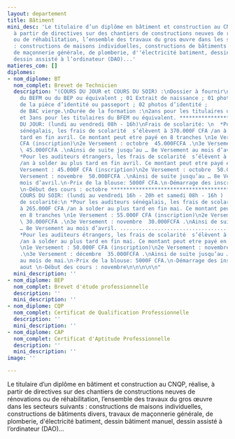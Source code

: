```yaml
---
layout: departement
title: Bâtiment
mini_desc: 'Le titulaire d’un diplôme en bâtiment et construction au CNQP, réalise,
  à partir de directives sur des chantiers de constructions neuves de rénovations
  ou de réhabilitation, l’ensemble des travaux du gros œuvre dans les secteurs suivants
  : constructions de maisons individuelles, constructions de bâtiments divers, travaux
  de maçonnerie générale, de plomberie, d''électricité batiment, dessin bâtiment manuel,
  dessin assisté à l’ordinateur (DAO)...'
matieres_com: []
diplomes:
- nom_diplome: BT
  nom_complet: Brevet de Technicien
  description: "(COURS DU JOUR et COURS DU SOIR) :\nDossier à fournir\n01 copie légalisée
    du BEFM ou du BEP ou équivalent ; 01 Extrait de naissance ; 01 photocopie légalisée
    de la pièce d’identité ou passeport ; 02 photos d’identité ;          01 livret
    de BAC vierge.\nDurée de la formation :\n2ans pour les titulaires du BEP (en Batiment)
    et 3ans pour les titulaires du BFEM ou équivalent. ****************************************************************\nCOURS
    DU JOUR: (lundi au vendredi 08h - 16h)\nFrais de scolarité: \n  *Pour les auditeurs
    sénégalais, les frais de scolarité  s’élèvent à 370.000F CFA /an à solder au plus
    tard en fin avril. Ce montant peut etre payé en 8 tranches \n1e Versement : 55.000F
    CFA (inscription)\n2e Versement : octobre  45.000FCFA .\n3e Versement : novembre
    \ 45.000FCFA .\nAinsi de suite jusqu’au … 8e Versement au mois d’avril. .........................................................................................\n
    *Pour les auditeurs étrangers, les frais de scolarité  s’élèvent à 395.000F CFA
    /an à solder au plus tard en fin avril. Ce montant peut etre payé en 8 tranches\n1e
    Versement : 45.000F CFA (inscription)\n2e Versement : octobre  50.000FCFA .\n3e
    Versement : novembre  50.000FCFA .\nAinsi de suite jusqu’au … 8e Versement au
    mois d’avril.\n-Prix de la blouse: 5000F CFA.\n-Démarrage des inscriptions : aout
    \n-Début des cours : octobre ****************************************************************\n
    COURS DU SOIR: (lundi au vendredi 16h - 20h et samedi 08h - 16h )                                                                               Frais
    de scolarité:\n *Pour les auditeurs sénégalais, les frais de scolarité  s’élèvent
    à 265.000F CFA /an à solder au plus tard en fin mai. Ce montant peut etre payé
    en 8 tranches \n1e Versement : 55.000F CFA (inscription)\n2e Versement : octobre
    \ 30.000FCFA .\n3e Versement : novembre  30.000FCFA .\nAinsi de suite jusqu’au
    … 8e Versement au mois d’avril. .........................................................................................\n
    *Pour les auditeurs étrangers, les frais de scolarité  s’élèvent à 295.000F CFA
    /an à solder au plus tard en fin mai. Ce montant peut etre payé en 8 tranches
    \n1e Versement : 50.000F CFA (inscription)\n2e Versement : novembre  35.000FCFA
    .\n3e Versement : décembre  35.000FCFA .\nAinsi de suite jusqu’au … 8e Versement
    au mois de mai.\n-Prix de la blouse: 5000F CFA.\n-Démarrage des inscriptions :
    aout \n-Début des cours : novembre\n\n\n\n\n"
  mini_description: ''
- nom_diplome: BEP
  nom_complet: Brevet d'étude professionnelle
  description: ''
  mini_description: ''
- nom_diplome: CQP
  nom_complet: Certificat de Qualification Professionnelle
  description: ''
  mini_description: ''
- nom_diplome: CAP
  nom_complet: Certificat d'Aptitude Professionnelle
  description: ''
  mini_description: ''
image: ''

---
```

Le titulaire d’un diplôme en bâtiment et construction au CNQP, réalise, à partir de directives sur des chantiers de constructions neuves de rénovations ou de réhabilitation, l’ensemble des travaux du gros œuvre dans les secteurs suivants : constructions de maisons individuelles, constructions de bâtiments divers, travaux de maçonnerie générale, de plomberie, d'électricité batiment, dessin bâtiment manuel, dessin assisté à l’ordinateur (DAO)...
